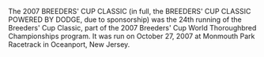 The 2007 BREEDERS' CUP CLASSIC (in full, the BREEDERS' CUP CLASSIC POWERED BY DODGE, due to sponsorship) was the 24th running of the Breeders' Cup Classic, part of the 2007 Breeders' Cup World Thoroughbred Championships program. It was run on October 27, 2007 at Monmouth Park Racetrack in Oceanport, New Jersey.
